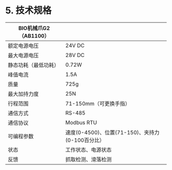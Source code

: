 # 5. 技术规格


| BIO机械爪G2（AB1100） |                 |
| ---------------- | --------------- |
| 额定电源电压           | 24V DC          |
| 最大电源电压           | 28V DC          |
| 静态功耗（最低功耗）       | 0.72W           |
| 峰值电流             | 1.5A            |
| 质量               | 725g            |
| 最大加持力度           | 25N             |
| 行程范围             | 71-150mm（可更换手指） |
| 通信方式             | RS-485          |
| 通信协议             | Modbus RTU      |
| 可编程参数            | 速度(0-4500)、位置(71-150)、夹持力(0-100百分比）       |
| 状态               | 工作状态、电源状态       |
| 反馈               | 抓取检测、滑落检测       |
